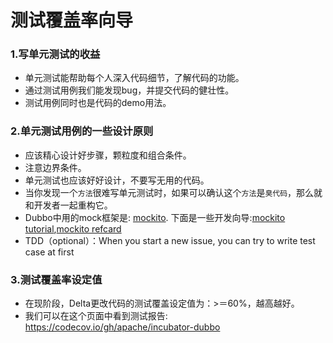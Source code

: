 # 测试覆盖率向导

### 1.写单元测试的收益 
  * 单元测试能帮助每个人深入代码细节，了解代码的功能。
  * 通过测试用例我们能发现bug，并提交代码的健壮性。
  * 测试用例同时也是代码的demo用法。
### 2.单元测试用例的一些设计原则 
  * 应该精心设计好步骤，颗粒度和组合条件。
  * 注意边界条件。
  * 单元测试也应该好好设计，不要写无用的代码。
  * 当你发现一个`方法`很难写单元测试时，如果可以确认这个`方法`是`臭代码`，那么就和开发者一起重构它。
  * Dubbo中用的mock框架是: [mockito](http://site.mockito.org/). 下面是一些开发向导:[mockito tutorial](http://www.baeldung.com/bdd-mockito),[mockito refcard](https://dzone.com/refcardz/mockito)
  * TDD（optional）：When you start a new issue, you can try to write test case at first 
### 3.测试覆盖率设定值
  * 在现阶段，Delta更改代码的测试覆盖设定值为：>＝60%，越高越好。
  * 我们可以在这个页面中看到测试报告: https://codecov.io/gh/apache/incubator-dubbo